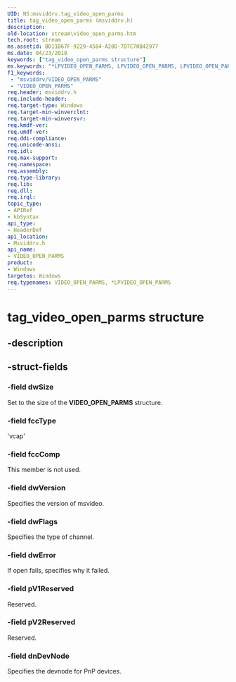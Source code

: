 ```yaml
---
UID: NS:msviddrv.tag_video_open_parms
title: tag_video_open_parms (msviddrv.h)
description: 
old-location: stream\video_open_parms.htm
tech.root: stream
ms.assetid: BD11B67F-9229-4584-A20D-7D7C70B42977
ms.date: 04/23/2018
keywords: ["tag_video_open_parms structure"]
ms.keywords: "*LPVIDEO_OPEN_PARMS, LPVIDEO_OPEN_PARMS, LPVIDEO_OPEN_PARMS structure pointer [Streaming Media Devices], VIDEO_OPEN_PARMS, VIDEO_OPEN_PARMS structure [Streaming Media Devices], msviddrv/LPVIDEO_OPEN_PARMS, msviddrv/VIDEO_OPEN_PARMS, stream.video_open_parms, tag_video_open_parms"
f1_keywords:
 - "msviddrv/VIDEO_OPEN_PARMS"
 - "VIDEO_OPEN_PARMS"
req.header: msviddrv.h
req.include-header: 
req.target-type: Windows
req.target-min-winverclnt: 
req.target-min-winversvr: 
req.kmdf-ver: 
req.umdf-ver: 
req.ddi-compliance: 
req.unicode-ansi: 
req.idl: 
req.max-support: 
req.namespace: 
req.assembly: 
req.type-library: 
req.lib: 
req.dll: 
req.irql: 
topic_type:
- APIRef
- kbSyntax
api_type:
- HeaderDef
api_location:
- Msviddrv.h
api_name:
- VIDEO_OPEN_PARMS
product:
- Windows
targetos: Windows
req.typenames: VIDEO_OPEN_PARMS, *LPVIDEO_OPEN_PARMS
---
```


# tag_video_open_parms structure


## -description





## -struct-fields




### -field dwSize

Set to the size of the <b>VIDEO_OPEN_PARMS</b> structure.


### -field fccType

'vcap'


### -field fccComp

This member is not used.


### -field dwVersion

Specifies the version of msvideo.


### -field dwFlags

Specifies the type of channel.


### -field dwError

If open fails, specifies why it failed.


### -field pV1Reserved

Reserved.


### -field pV2Reserved

Reserved.


### -field dnDevNode

Specifies the devnode for PnP devices.

